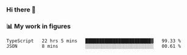 ### Hi there 👋

### 📊 My work in figures

<!--START_SECTION:waka-->
```text
TypeScript   22 hrs 5 mins   ████████████████████████▓   99.33 % 
JSON         8 mins          ░░░░░░░░░░░░░░░░░░░░░░░░░   00.61 % 
```
<!--END_SECTION:waka-->
